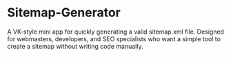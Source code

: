 # Sitemap-Generator
A VK-style mini app for quickly generating a valid sitemap.xml file. Designed for webmasters, developers, and SEO specialists who want a simple tool to create a sitemap without writing code manually.
